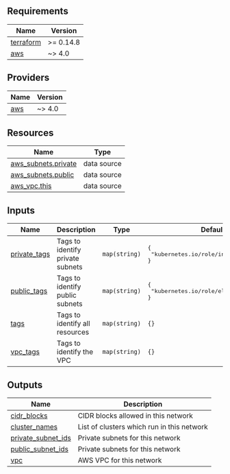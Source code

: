 <!-- BEGIN_TF_DOCS -->
## Requirements

| Name | Version |
|------|---------|
| <a name="requirement_terraform"></a> [terraform](#requirement\_terraform) | >= 0.14.8 |
| <a name="requirement_aws"></a> [aws](#requirement\_aws) | ~> 4.0 |

## Providers

| Name | Version |
|------|---------|
| <a name="provider_aws"></a> [aws](#provider\_aws) | ~> 4.0 |

## Resources

| Name | Type |
|------|------|
| [aws_subnets.private](https://registry.terraform.io/providers/hashicorp/aws/latest/docs/data-sources/subnets) | data source |
| [aws_subnets.public](https://registry.terraform.io/providers/hashicorp/aws/latest/docs/data-sources/subnets) | data source |
| [aws_vpc.this](https://registry.terraform.io/providers/hashicorp/aws/latest/docs/data-sources/vpc) | data source |

## Inputs

| Name | Description | Type | Default | Required |
|------|-------------|------|---------|:--------:|
| <a name="input_private_tags"></a> [private\_tags](#input\_private\_tags) | Tags to identify private subnets | `map(string)` | <pre>{<br>  "kubernetes.io/role/internal-elb": "1"<br>}</pre> | no |
| <a name="input_public_tags"></a> [public\_tags](#input\_public\_tags) | Tags to identify public subnets | `map(string)` | <pre>{<br>  "kubernetes.io/role/elb": "1"<br>}</pre> | no |
| <a name="input_tags"></a> [tags](#input\_tags) | Tags to identify all resources | `map(string)` | `{}` | no |
| <a name="input_vpc_tags"></a> [vpc\_tags](#input\_vpc\_tags) | Tags to identify the VPC | `map(string)` | `{}` | no |

## Outputs

| Name | Description |
|------|-------------|
| <a name="output_cidr_blocks"></a> [cidr\_blocks](#output\_cidr\_blocks) | CIDR blocks allowed in this network |
| <a name="output_cluster_names"></a> [cluster\_names](#output\_cluster\_names) | List of clusters which run in this network |
| <a name="output_private_subnet_ids"></a> [private\_subnet\_ids](#output\_private\_subnet\_ids) | Private subnets for this network |
| <a name="output_public_subnet_ids"></a> [public\_subnet\_ids](#output\_public\_subnet\_ids) | Private subnets for this network |
| <a name="output_vpc"></a> [vpc](#output\_vpc) | AWS VPC for this network |
<!-- END_TF_DOCS -->
